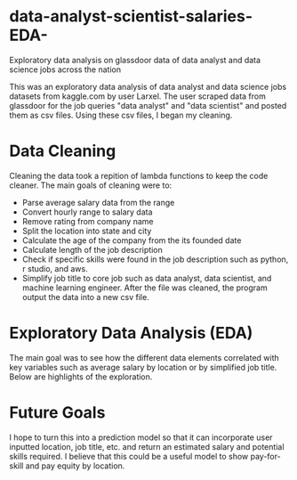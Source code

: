 # data-analyst-scientist-salaries-EDA-
Exploratory data analysis on glassdoor data of data analyst and data science jobs across the nation

This was an exploratory data analysis of data analyst and data science jobs datasets from kaggle.com by user Larxel. The user scraped data from glassdoor for the job queries "data analyst" and "data scientist" and posted them as csv files. Using these csv files, I began my cleaning.

# Data Cleaning
Cleaning the data took a repition of lambda functions to keep the code cleaner. The main goals of cleaning were to:
- Parse average salary data from the range
- Convert hourly range to salary data
- Remove rating from company name
- Split the location into state and city
- Calculate the age of the company from the its founded date
- Calculate length of the job description
- Check if specific skills were found in the job description such as python, r studio, and aws.
- Simplify job title to core job such as data analyst, data scientist, and machine learning engineer.
After the file was cleaned, the program output the data into a new csv file.

# Exploratory Data Analysis (EDA)
The main goal was to see how the different data elements correlated with key variables such as average salary by location or by simplified job title. Below are highlights of the exploration.

# Future Goals
I hope to turn this into a prediction model so that it can incorporate user inputted location, job title, etc. and return an estimated salary and potential skills required. I believe that this could be a useful model to show pay-for-skill and pay equity by location.
